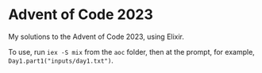 # Advent of Code 2023

My solutions to the Advent of Code 2023, using Elixir.

To use, run `iex -S mix` from the `aoc` folder, then at the prompt, for example, `Day1.part1("inputs/day1.txt")`.

